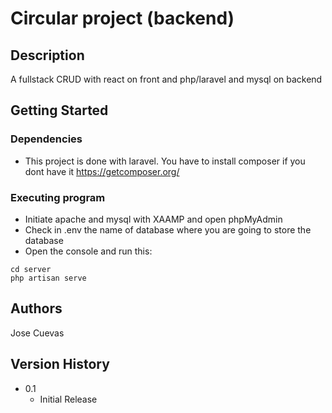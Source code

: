 # Circular project (backend)

## Description

A fullstack CRUD with react on front and php/laravel and mysql on backend

## Getting Started

### Dependencies

* This project is done with laravel. You have to install composer if you dont have it
https://getcomposer.org/

### Executing program

* Initiate apache and mysql with XAAMP and open phpMyAdmin
* Check in .env the name of database where you are going to store the database
* Open the console and run this:
```
cd server
php artisan serve
```

## Authors

Jose Cuevas

## Version History

* 0.1
    * Initial Release
